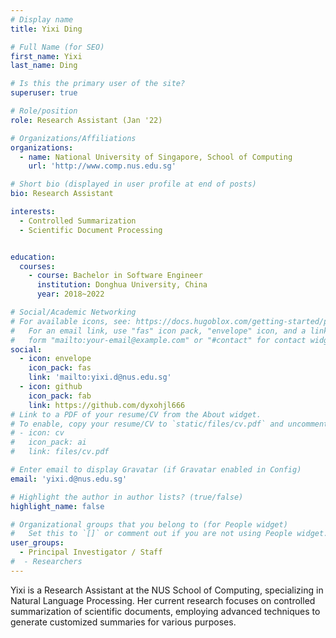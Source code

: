 ```yaml
---
# Display name
title: Yixi Ding

# Full Name (for SEO)
first_name: Yixi
last_name: Ding

# Is this the primary user of the site?
superuser: true

# Role/position
role: Research Assistant (Jan '22)

# Organizations/Affiliations
organizations:
  - name: National University of Singapore, School of Computing
    url: 'http://www.comp.nus.edu.sg'

# Short bio (displayed in user profile at end of posts)
bio: Research Assistant 

interests:
  - Controlled Summarization
  - Scientific Document Processing


education:
  courses:
    - course: Bachelor in Software Engineer
      institution: Donghua University, China
      year: 2018~2022

# Social/Academic Networking
# For available icons, see: https://docs.hugoblox.com/getting-started/page-builder/#icons
#   For an email link, use "fas" icon pack, "envelope" icon, and a link in the
#   form "mailto:your-email@example.com" or "#contact" for contact widget.
social:
  - icon: envelope
    icon_pack: fas
    link: 'mailto:yixi.d@nus.edu.sg'
  - icon: github
    icon_pack: fab
    link: https://github.com/dyxohjl666
# Link to a PDF of your resume/CV from the About widget.
# To enable, copy your resume/CV to `static/files/cv.pdf` and uncomment the lines below.
# - icon: cv
#   icon_pack: ai
#   link: files/cv.pdf

# Enter email to display Gravatar (if Gravatar enabled in Config)
email: 'yixi.d@nus.edu.sg'

# Highlight the author in author lists? (true/false)
highlight_name: false

# Organizational groups that you belong to (for People widget)
#   Set this to `[]` or comment out if you are not using People widget.
user_groups:
  - Principal Investigator / Staff
#  - Researchers
---
```


Yixi is a Research Assistant at the NUS School of Computing, specializing in Natural Language Processing. Her current research focuses on controlled summarization of scientific documents, employing advanced techniques to generate customized summaries for various purposes. 
